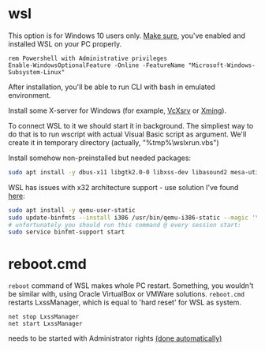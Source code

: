 # wsl

This option is for Windows 10 users only. [Make sure](https://aka.ms/wslinstall), you've enabled and installed WSL on your PC properly.

```batch
rem Powershell with Administrative privileges
Enable-WindowsOptionalFeature -Online -FeatureName "Microsoft-Windows-Subsystem-Linux"
```

After installation, you'll be able to run CLI with bash in emulated environment.

Install some X-server for Windows (for example, [VcXsrv](https://github.com/ArcticaProject/vcxsrv/releases) or [Xming](https://sourceforge.net/projects/xming/)). 

To connect WSL to it we should start it in background. The simpliest way to do that is to run wscript with actual Visual Basic script as argument. We'll create it in temporary directory (actually, "%tmp%\wslxrun.vbs")

Install somehow non-preinstalled but needed packages:
```bash
sudo apt install -y dbus-x11 libgtk2.0-0 libxss-dev libasound2 mesa-utils libgles2-mesa
```

WSL has issues with x32 architecture support - use solution I've found [here](https://github.com/Microsoft/WSL/issues/2468#issuecomment-374904520):

```bash
sudo apt install -y qemu-user-static
sudo update-binfmts --install i386 /usr/bin/qemu-i386-static --magic '\x7fELF\x01\x01\x01\x03\x00\x00\x00\x00\x00\x00\x00\x00\x03\x00\x03\x00\x01\x00\x00\x00' --mask '\xff\xff\xff\xff\xff\xff\xff\xfc\xff\xff\xff\xff\xff\xff\xff\xff\xf8\xff\xff\xff\xff\xff\xff\xff'
# unfortunately you should run this command @ every session start:
sudo service binfmt-support start
```

# reboot.cmd 
`reboot` command of WSL makes whole PC restart. Something, you wouldn't be similar with, using Oracle VirtualBox or VMWare solutions.
`reboot.cmd` restarts LxssManager, which is equal to 'hard reset' for WSL as system.

```batch
net stop LxssManager
net start LxssManager
```
needs to be started with Administrator rights [(done automatically)](https://stackoverflow.com/a/10052222)
